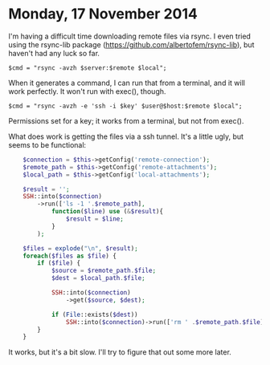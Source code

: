 Monday, 17 November 2014
========================
I'm having a difficult time downloading remote files via rsync. I even tried using the rsync-lib package (https://github.com/albertofem/rsync-lib), but haven't had any luck so far.

    $cmd = "rsync -avzh $server:$remote $local"; 

When it generates a command, I can run that from a terminal, and it will work perfectly. It won't run with exec(), though.

    $cmd = "rsync -avzh -e 'ssh -i $key' $user@$host:$remote $local"; 

Permissions set for a key; it works from a terminal, but not from exec().

What does work is getting the files via a ssh tunnel. It's a little ugly, but seems to be functional:

```php
    $connection = $this->getConfig('remote-connection');
    $remote_path = $this->getConfig('remote-attachments');
    $local_path = $this->getConfig('local-attachments');

    $result = '';
    SSH::into($connection)
        ->run(['ls -1 '.$remote_path], 
            function($line) use (&$result){
                $result = $line;
            }
        );

    $files = explode("\n", $result);
    foreach($files as $file) {
        if ($file) {
            $source = $remote_path.$file;
            $dest = $local_path.$file;

            SSH::into($connection)
                ->get($source, $dest);

            if (File::exists($dest))
                SSH::into($connection)->run(['rm ' .$remote_path.$file]);
        }
    }
```

It works, but it's a bit slow. I'll try to figure that out some more later.

